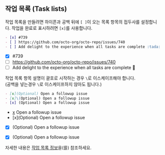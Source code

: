 ## 작업 목록 (Task lists)

작업 목록을 만들려면 하이픈과 공백 뒤에 `[ ]`이 오는 목록 항목의 접두사를 설정합니다. 작업을 완료로 표시하려면 `[x]`를 사용합니다.

```markdown
- [x] #739
- [ ] https://github.com/octo-org/octo-repo/issues/740
- [ ] Add delight to the experience when all tasks are complete :tada:
```

- [x] #739
- [ ] https://github.com/octo-org/octo-repo/issues/740
- [ ] Add delight to the experience when all tasks are complete :tada:

작업 목록 항목 설명이 괄호로 시작하는 경우 `\`로 이스케이프해야 합니다.  
(공백을 넣는경우 `\`로 이스케이프하지 않아도 됩니다.)

```markdown
- [x](Optional) Open a followup issue
- [x]\(Optional) Open a followup issue
- [x] (Optional) Open a followup issue
```

- [x](Optional) Open a followup issue
- [x]\(Optional) Open a followup issue
- [x] (Optional) Open a followup issue
- [x] \(Optional) Open a followup issue


자세한 내용은 [작업 목록 정보](/get-started/writing-on-github/working-with-advanced-formatting/about-task-lists)을(를) 참조하세요.